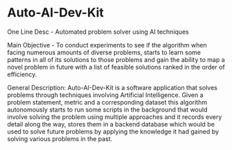 # Auto-AI-Dev-Kit
One Line Desc - Automated problem solver using AI techniques

Main Objective - To conduct experiments to see if the algorithm when facing numerous amounts of diverse problems, starts to learn some patterns in all of its solutions to those problems and gain the ability to map a novel problem in future with a list of feasible solutions ranked in the order of efficiency.

General Description:
Auto-AI-Dev-Kit is a software application that solves problems through techniques involving Artificial Intelligence. Given a problem statement, metric and a corresponding dataset this algorithm autonomously starts to run some scripts in the background that would involve solving the problem using multiple approaches and it records every detail along the way, stores them in a backend database which would be used to solve future problems by applying the knowledge it had gained by solving various problems in the past. 
